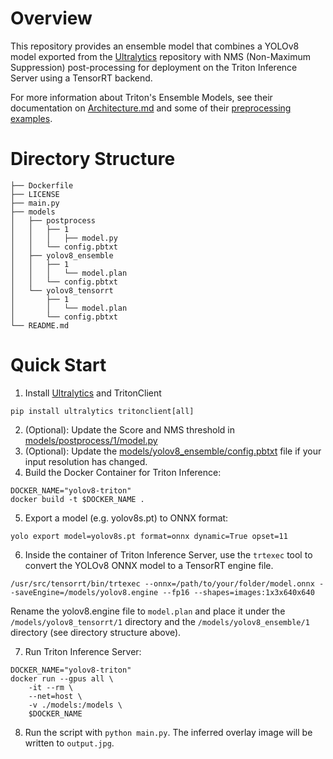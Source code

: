 # Overview
This repository  provides an ensemble model that combines a YOLOv8 model exported from the [Ultralytics](https://github.com/ultralytics/ultralytics) repository with NMS (Non-Maximum Suppression) post-processing for deployment on the Triton Inference Server using a TensorRT backend.


For more information about Triton's Ensemble Models, see their documentation on [Architecture.md](https://github.com/triton-inference-server/server/blob/main/docs/user_guide/architecture.md) and some of their [preprocessing examples](https://github.com/triton-inference-server/python_backend/tree/main/examples/preprocessing).

# Directory Structure
```
├── Dockerfile
├── LICENSE
├── main.py
├── models
│   ├── postprocess
│   │   ├── 1
│   │   │   ├── model.py
│   │   └── config.pbtxt
│   ├── yolov8_ensemble
│   │   ├── 1
│   │   │   └── model.plan
│   │   └── config.pbtxt
│   └── yolov8_tensorrt
│       ├── 1
│       │   └── model.plan
│       └── config.pbtxt
└── README.md
```


# Quick Start
1. Install [Ultralytics](https://github.com/ultralytics/ultralytics) and TritonClient
```
pip install ultralytics tritonclient[all] 
```
2. (Optional): Update the Score and NMS threshold in [models/postprocess/1/model.py](models/postprocess/1/model.py#L59)
3. (Optional): Update the [models/yolov8_ensemble/config.pbtxt](models/yolov8_ensemble/config.pbtxt) file if your input resolution has changed.
4. Build the Docker Container for Triton Inference:
```
DOCKER_NAME="yolov8-triton"
docker build -t $DOCKER_NAME .
```
5. Export a model (e.g. yolov8s.pt) to ONNX format:
```
yolo export model=yolov8s.pt format=onnx dynamic=True opset=11
```
6. Inside the container of Triton Inference Server, use the `trtexec` tool to convert the YOLOv8 ONNX model to a TensorRT engine file. 
```
/usr/src/tensorrt/bin/trtexec --onnx=/path/to/your/folder/model.onnx --saveEngine=/models/yolov8.engine --fp16 --shapes=images:1x3x640x640
```
   Rename the yolov8.engine file to `model.plan` and place it under the `/models/yolov8_tensorrt/1` directory  and the `/models/yolov8_ensemble/1` directory (see directory structure above).

7. Run Triton Inference Server:
```
DOCKER_NAME="yolov8-triton"
docker run --gpus all \
    -it --rm \
    --net=host \
    -v ./models:/models \
    $DOCKER_NAME
```
8. Run the script with `python main.py`. The inferred overlay image will be written to `output.jpg`.

   